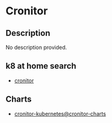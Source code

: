 # Cronitor

## Description

No description provided.

## k8 at home search

- [cronitor](https://nanne.dev/k8s-at-home-search/#/cronitor)

## Charts

- [cronitor-kubernetes@cronitor-charts](https://cronitorio.github.io/cronitor-kubernetes/)
